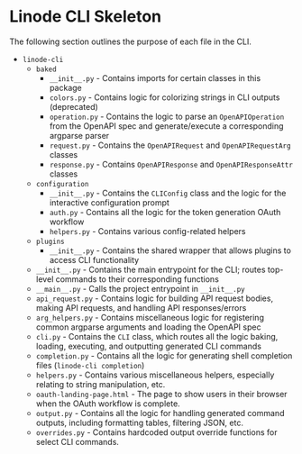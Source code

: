 # Linode CLI Skeleton

The following section outlines the purpose of each file in the CLI.

* `linode-cli`
  * `baked`
    * `__init__.py` - Contains imports for certain classes in this package
    * `colors.py` - Contains logic for colorizing strings in CLI outputs (deprecated)
    * `operation.py` - Contains the logic to parse an `OpenAPIOperation` from the OpenAPI spec and generate/execute a corresponding argparse parser
    * `request.py` - Contains the `OpenAPIRequest` and `OpenAPIRequestArg` classes
    * `response.py` - Contains `OpenAPIResponse` and `OpenAPIResponseAttr` classes
  * `configuration`
    * `__init__.py` - Contains the `CLIConfig` class and the logic for the interactive configuration prompt
    * `auth.py` - Contains all the logic for the token generation OAuth workflow
    * `helpers.py` - Contains various config-related helpers
  * `plugins`
    * `__init__.py` - Contains the shared wrapper that allows plugins to access CLI functionality
  * `__init__.py` -  Contains the main entrypoint for the CLI; routes top-level commands to their corresponding functions
  * `__main__.py` - Calls the project entrypoint in `__init__.py`
  * `api_request.py` - Contains logic for building API request bodies, making API requests, and handling API responses/errors
  * `arg_helpers.py` - Contains miscellaneous logic for registering common argparse arguments and loading the OpenAPI spec
  * `cli.py` - Contains the `CLI` class, which routes all the logic baking, loading, executing, and outputting generated CLI commands
  * `completion.py` - Contains all the logic for generating shell completion files (`linode-cli completion`)
  * `helpers.py` - Contains various miscellaneous helpers, especially relating to string manipulation, etc.
  * `oauth-landing-page.html` - The page to show users in their browser when the OAuth workflow is complete.
  * `output.py` - Contains all the logic for handling generated command outputs, including formatting tables, filtering JSON, etc.
  * `overrides.py` - Contains hardcoded output override functions for select CLI commands.
